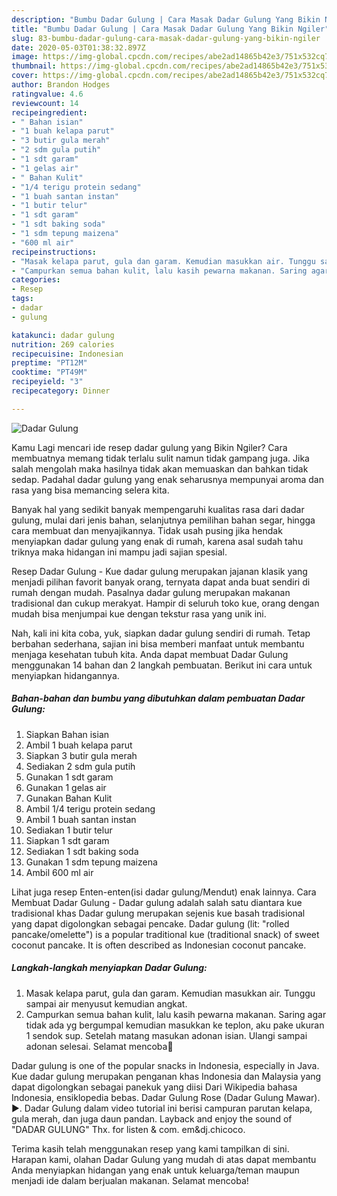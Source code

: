 ```yaml
---
description: "Bumbu Dadar Gulung | Cara Masak Dadar Gulung Yang Bikin Ngiler"
title: "Bumbu Dadar Gulung | Cara Masak Dadar Gulung Yang Bikin Ngiler"
slug: 83-bumbu-dadar-gulung-cara-masak-dadar-gulung-yang-bikin-ngiler
date: 2020-05-03T01:38:32.897Z
image: https://img-global.cpcdn.com/recipes/abe2ad14865b42e3/751x532cq70/dadar-gulung-foto-resep-utama.jpg
thumbnail: https://img-global.cpcdn.com/recipes/abe2ad14865b42e3/751x532cq70/dadar-gulung-foto-resep-utama.jpg
cover: https://img-global.cpcdn.com/recipes/abe2ad14865b42e3/751x532cq70/dadar-gulung-foto-resep-utama.jpg
author: Brandon Hodges
ratingvalue: 4.6
reviewcount: 14
recipeingredient:
- " Bahan isian"
- "1 buah kelapa parut"
- "3 butir gula merah"
- "2 sdm gula putih"
- "1 sdt garam"
- "1 gelas air"
- " Bahan Kulit"
- "1/4 terigu protein sedang"
- "1 buah santan instan"
- "1 butir telur"
- "1 sdt garam"
- "1 sdt baking soda"
- "1 sdm tepung maizena"
- "600 ml air"
recipeinstructions:
- "Masak kelapa parut, gula dan garam. Kemudian masukkan air. Tunggu sampai air menyusut kemudian angkat."
- "Campurkan semua bahan kulit, lalu kasih pewarna makanan. Saring agar tidak ada yg bergumpal kemudian masukkan ke teplon, aku pake ukuran 1 sendok sup. Setelah matang masukan adonan isian. Ulangi sampai adonan selesai. Selamat mencoba🤗"
categories:
- Resep
tags:
- dadar
- gulung

katakunci: dadar gulung 
nutrition: 269 calories
recipecuisine: Indonesian
preptime: "PT12M"
cooktime: "PT49M"
recipeyield: "3"
recipecategory: Dinner

---
```



![Dadar Gulung](https://img-global.cpcdn.com/recipes/abe2ad14865b42e3/751x532cq70/dadar-gulung-foto-resep-utama.jpg)

Kamu Lagi mencari ide resep dadar gulung yang Bikin Ngiler? Cara membuatnya memang tidak terlalu sulit namun tidak gampang juga. Jika salah mengolah maka hasilnya tidak akan memuaskan dan bahkan tidak sedap. Padahal dadar gulung yang enak seharusnya mempunyai aroma dan rasa yang bisa memancing selera kita.

Banyak hal yang sedikit banyak mempengaruhi kualitas rasa dari dadar gulung, mulai dari jenis bahan, selanjutnya pemilihan bahan segar, hingga cara membuat dan menyajikannya. Tidak usah pusing jika hendak menyiapkan dadar gulung yang enak di rumah, karena asal sudah tahu triknya maka hidangan ini mampu jadi sajian spesial.

Resep Dadar Gulung - Kue dadar gulung merupakan jajanan klasik yang menjadi pilihan favorit banyak orang, ternyata dapat anda buat sendiri di rumah dengan mudah. Pasalnya dadar gulung merupakan makanan tradisional dan cukup merakyat. Hampir di seluruh toko kue, orang dengan mudah bisa menjumpai kue dengan tekstur rasa yang unik ini.


Nah, kali ini kita coba, yuk, siapkan dadar gulung sendiri di rumah. Tetap berbahan sederhana, sajian ini bisa memberi manfaat untuk membantu menjaga kesehatan tubuh kita. Anda dapat membuat Dadar Gulung menggunakan 14 bahan dan 2 langkah pembuatan. Berikut ini cara untuk menyiapkan hidangannya.

<!--inarticleads1-->

##### Bahan-bahan dan bumbu yang dibutuhkan dalam pembuatan Dadar Gulung:

1. Siapkan  Bahan isian
1. Ambil 1 buah kelapa parut
1. Siapkan 3 butir gula merah
1. Sediakan 2 sdm gula putih
1. Gunakan 1 sdt garam
1. Gunakan 1 gelas air
1. Gunakan  Bahan Kulit
1. Ambil 1/4 terigu protein sedang
1. Ambil 1 buah santan instan
1. Sediakan 1 butir telur
1. Siapkan 1 sdt garam
1. Sediakan 1 sdt baking soda
1. Gunakan 1 sdm tepung maizena
1. Ambil 600 ml air


Lihat juga resep Enten-enten(isi dadar gulung/Mendut) enak lainnya. Cara Membuat Dadar Gulung - Dadar gulung adalah salah satu diantara kue tradisional khas Dadar gulung merupakan sejenis kue basah tradisional yang dapat digolongkan sebagai pencake. Dadar gulung (lit: &#34;rolled pancake/omelette&#34;) is a popular traditional kue (traditional snack) of sweet coconut pancake. It is often described as Indonesian coconut pancake. 

<!--inarticleads2-->

##### Langkah-langkah menyiapkan Dadar Gulung:

1. Masak kelapa parut, gula dan garam. Kemudian masukkan air. Tunggu sampai air menyusut kemudian angkat.
1. Campurkan semua bahan kulit, lalu kasih pewarna makanan. Saring agar tidak ada yg bergumpal kemudian masukkan ke teplon, aku pake ukuran 1 sendok sup. Setelah matang masukan adonan isian. Ulangi sampai adonan selesai. Selamat mencoba🤗


Dadar gulung is one of the popular snacks in Indonesia, especially in Java. Kue dadar gulung merupakan penganan khas Indonesia dan Malaysia yang dapat digolongkan sebagai panekuk yang diisi Dari Wikipedia bahasa Indonesia, ensiklopedia bebas. Dadar Gulung Rose (Dadar Gulung Mawar). ►. Dadar Gulung dalam video tutorial ini berisi campuran parutan kelapa, gula merah, dan juga daun pandan. Layback and enjoy the sound of &#34;DADAR GULUNG&#34; Thx. for listen &amp; com. em&amp;dj.chicoco. 

Terima kasih telah menggunakan resep yang kami tampilkan di sini. Harapan kami, olahan Dadar Gulung yang mudah di atas dapat membantu Anda menyiapkan hidangan yang enak untuk keluarga/teman maupun menjadi ide dalam berjualan makanan. Selamat mencoba!
